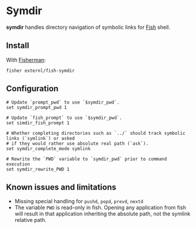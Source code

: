# Symdir

__symdir__ handles directory navigation of symbolic links for [Fish](https://fishshell.com/) shell.


## Install
With [Fisherman](https://fisherman.github.io/):

```fish
fisher externl/fish-symdir
```

## Configuration

```fish
# Update `prompt_pwd` to use `$symdir_pwd`.
set symdir_prompt_pwd 1

# Update `fish_prompt` to use `$symdir_pwd`.
set simdir_fish_prompt 1

# Whether completing directories such as `../` should track symbolic links (`symlink`) or asked
# if they would rather use absolute real path (`ask`).
set symdir_complete_mode symlink

# Rewrite the `PWD` variable to `symdir_pwd` prior to command execution
set symdir_rewrite_PWD 1

```

## Known issues and limitations
* Missing special handling for `pushd`, `popd`, `prevd`, `nextd`
* The variable `PWD` is read-only in fish. Opening any application from fish will result in that application inheriting the absolute path, not the symlink relative path.
